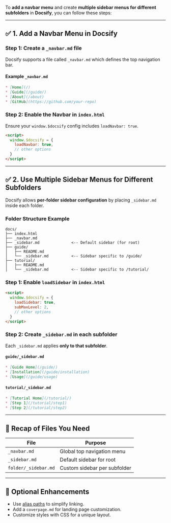 To **add a navbar menu** and create **multiple sidebar menus for different subfolders** in **Docsify**, you can follow these steps:

---

## ✅ 1. Add a Navbar Menu in Docsify

### Step 1: Create a `_navbar.md` file

Docsify supports a file called `_navbar.md` which defines the top navigation bar.

#### Example `_navbar.md`

```markdown
* [Home](/)
* [Guide](/guide/)
* [About](/about)
* [GitHub](https://github.com/your-repo)
```

### Step 2: Enable the Navbar in `index.html`

Ensure your `window.$docsify` config includes `loadNavbar: true`.

```html
<script>
  window.$docsify = {
    loadNavbar: true,
    // other options
  }
</script>
```

---

## ✅ 2. Use Multiple Sidebar Menus for Different Subfolders

Docsify allows **per-folder sidebar configuration** by placing `_sidebar.md` inside each folder.

### Folder Structure Example

```
docs/
├── index.html
├── _navbar.md
├── _sidebar.md              <-- Default sidebar (for root)
├── guide/
│   ├── README.md
│   └── _sidebar.md          <-- Sidebar specific to /guide/
├── tutorial/
│   ├── README.md
│   └── _sidebar.md          <-- Sidebar specific to /tutorial/
```

### Step 1: Enable `loadSidebar` in `index.html`

```html
<script>
  window.$docsify = {
    loadSidebar: true,
    subMaxLevel: 2,
    // other options
  }
</script>
```

### Step 2: Create `_sidebar.md` in each subfolder

Each `_sidebar.md` applies **only to that subfolder**.

#### `guide/_sidebar.md`

```markdown
* [Guide Home](/guide/)
* [Installation](/guide/installation)
* [Usage](/guide/usage)
```

#### `tutorial/_sidebar.md`

```markdown
* [Tutorial Home](/tutorial/)
* [Step 1](/tutorial/step1)
* [Step 2](/tutorial/step2)
```

---

## 🔁 Recap of Files You Need

| File                 | Purpose                      |
| -------------------- | ---------------------------- |
| `_navbar.md`         | Global top navigation menu   |
| `_sidebar.md`        | Default sidebar for root     |
| `folder/_sidebar.md` | Custom sidebar per subfolder |

---

## 🔧 Optional Enhancements

* Use [alias paths](https://docsify.js.org/#/more-pages?id=alias) to simplify linking.
* Add a `coverpage.md` for landing page customization.
* Customize styles with CSS for a unique layout.
